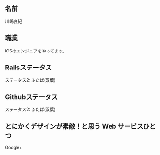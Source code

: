 ## 名前
川嶋良紀  

## 職業  
iOSのエンジニアをやってます。

## Railsステータス
ステータス2: ふたば(双葉)

## Githubステータス
ステータス2: ふたば(双葉)  

## とにかくデザインが素敵！と思う Web サービスひとつ  
Google+